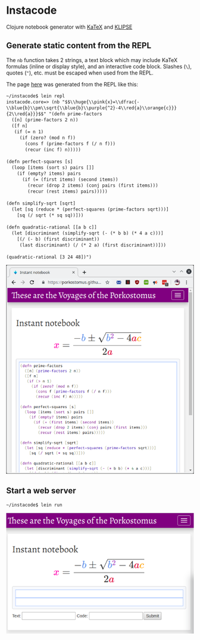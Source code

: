 # Instacode

Clojure notebook generator with [KaTeX](https://github.com/KaTeX/KaTeX) and [KLIPSE](https://github.com/viebel/klipse)

## Generate static content from the REPL

The `nb` function takes 2 strings, a text block which may include KaTeX formulas (inline or display style), and an interactive code block. Slashes (`\`), quotes (`"`), etc. must be escaped when used from the REPL. 

The page [here](https://porkostomus.github.io/instacode/) was generated from the REPL like this:

```
~/instacode$ lein repl
instacode.core=> (nb "$$\\huge{\\pink{x}=\\dfrac{-\\blue{b}\\pm\\sqrt{\\blue{b}\\purple{^2}-4\\red{a}\\orange{c}}}{2\\red{a}}}$$" "(defn prime-factors
  ([n] (prime-factors 2 n))
  ([f n]
   (if (= n 1)
     (if (zero? (mod n f))
       (cons f (prime-factors f (/ n f)))
       (recur (inc f) n)))))

(defn perfect-squares [s]
  (loop [items (sort s) pairs []]
    (if (empty? items) pairs
      (if (= (first items) (second items))
        (recur (drop 2 items) (conj pairs (first items)))
        (recur (rest items) pairs)))))

(defn simplify-sqrt [sqrt]
  (let [sq (reduce * (perfect-squares (prime-factors sqrt)))]
    [sq (/ sqrt (* sq sq))]))

(defn quadratic-rational [[a b c]]
  (let [discriminant (simplify-sqrt (- (* b b) (* 4 a c)))]
    [(/ (- b) (first discriminant))
     (last discriminant) (/ (* 2 a) (first discriminant))]))

(quadratic-rational [3 24 48])")
```
![Screenshot](Screenshot.png)

## Start a web server

```
~/instacode$ lein run
```

![Ring app](ring.png)
